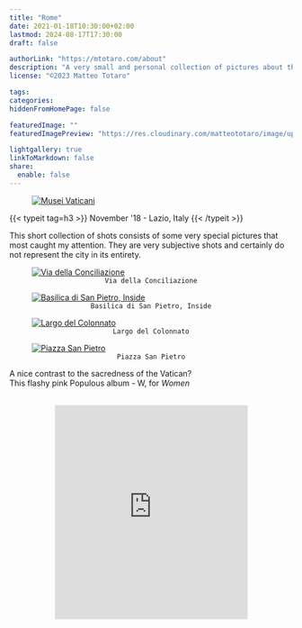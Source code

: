 ```yaml
---
title: "Rome"
date: 2021-01-18T10:30:00+02:00
lastmod: 2024-08-17T17:30:00
draft: false

authorLink: "https://mtotaro.com/about"
description: "A very small and personal collection of pictures about this magical city"
license: "©2023 Matteo Totaro"

tags:
categories:
hiddenFromHomePage: false

featuredImage: ""
featuredImagePreview: "https://res.cloudinary.com/matteototaro/image/upload/roma/6.jpg"

lightgallery: true
linkToMarkdown: false
share:
  enable: false
---
```


 <div class="container-fluid">
     <div class="ratio-box fade-box">
        <figure>
            <a class="lightgallery" 
               href="https://res.cloudinary.com/matteototaro/image/upload/roma/1.jpg"
               title="Musei Vaticani"
               data-thumbnail="https://res.cloudinary.com/matteototaro/image/upload/c_auto,w_auto/roma/1.jpg"              
               data-sub-html="Musei Vaticani">
                   <img class="lazyload blur-up"
                        src="https://res.cloudinary.com/matteototaro/image/upload/c_auto,w_auto/roma/1.jpg"
                        alt="Musei Vaticani"></a>
         </figure>
        {{< typeit tag=h3 >}} November '18 - Lazio, Italy {{< /typeit >}}
        <p>This short collection of shots consists of some very special pictures that most caught my attention. They are very subjective shots and certainly do not represent the city in its entirety.</p>
        <figure>
            <a class="lightgallery" 
               href="https://res.cloudinary.com/matteototaro/image/upload/roma/2.jpg"
               title="Via della Conciliazione"
               data-thumbnail="https://res.cloudinary.com/matteototaro/image/upload/c_auto,w_auto/roma/2.jpg"              
               data-sub-html="Via della Conciliazione">
                   <img class="lazyload blur-up"
                        src="https://res.cloudinary.com/matteototaro/image/upload/c_auto,w_auto/roma/2.jpg"
                        alt="Via della Conciliazione"></a>
              <figcaption class=image-caption style="text-align:center">
                <code>Via della Conciliazione</code>
              </figcaption>
         </figure>
        <!--<figure>
            <a class="lightgallery" 
               href=/images/uploads/roma/3.jpg
               title="Giardini Musei Vaticani"
               data-thumbnail=/images/uploads/roma/3.jpg              
               data-sub-html="Giardini Musei Vaticani">
                   <img class="lazyload blur-up"
                        src=/svg/loading/normal.svg
                        data-src=/images/uploads/roma/3.jpg
                        data-sizes=auto
                        alt="Giardini Musei Vaticani"></a>
              <figcaption class=image-caption style="text-align:center">
                <code>Giardini Musei Vaticani</code>
              </figcaption>
         </figure>-->
        <figure>
            <a class="lightgallery" 
               href="https://res.cloudinary.com/matteototaro/image/upload/roma/4.jpg"
               title="Basilica di San Pietro, Inside"
               data-thumbnail="https://res.cloudinary.com/matteototaro/image/upload/c_auto,w_auto/roma/4.jpg"              
               data-sub-html="Basilica di San Pietro, Inside">
                   <img class="lazyload blur-up"
                        src="https://res.cloudinary.com/matteototaro/image/upload/c_auto,w_auto/roma/4.jpg"
                        alt="Basilica di San Pietro, Inside"></a>
              <figcaption class=image-caption style="text-align:center">
                <code>Basilica di San Pietro, Inside</code>
              </figcaption>
         </figure>
        <figure>
            <a class="lightgallery" 
               href="https://res.cloudinary.com/matteototaro/image/upload/roma/5.jpg"
               title="Largo del Colonnato"
               data-thumbnail="https://res.cloudinary.com/matteototaro/image/upload/c_auto,w_auto/roma/5.jpg"              
               data-sub-html="Largo del Colonnato">
                   <img class="lazyload blur-up"
                        src="https://res.cloudinary.com/matteototaro/image/upload/c_auto,w_auto/roma/5.jpg"
                        alt="Largo del Colonnato"></a>
              <figcaption class=image-caption style="text-align:center">
                <code>Largo del Colonnato</code>
              </figcaption>
         </figure>
        <figure>
            <a class="lightgallery" 
               href="https://res.cloudinary.com/matteototaro/image/upload/roma/6.jpg"
               title="Piazza San Pietro"
               data-thumbnail="https://res.cloudinary.com/matteototaro/image/upload/c_auto,w_auto/roma/6.jpg"              
               data-sub-html="Piazza San Pietro">
                   <img class="lazyload blur-up"
                        src="https://res.cloudinary.com/matteototaro/image/upload/c_auto,w_auto/roma/6.jpg"
                        alt="Piazza San Pietro"></a>
              <figcaption class=image-caption style="text-align:center">
                <code>Piazza San Pietro</code>
              </figcaption>
         </figure>
         <p>A nice contrast to the sacredness of the Vatican? <br> This flashy pink Populous album - W, for <i>Women</i></p><br>
        <iframe style="display: block; margin: auto;" src="https://open.spotify.com/embed/track/3AlvS0vW8hpC1q6wMLlMym" width="343" height="380" frameborder="0" allowtransparency="true" allow="encrypted-media"></iframe><br>
</div>

